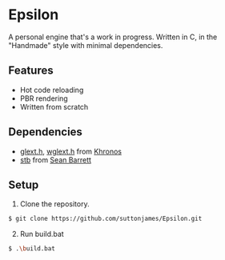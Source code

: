 # Epsilon
A personal engine that's a work in progress. Written in C, in the "Handmade" style with minimal dependencies.

## Features
* Hot code reloading 
* PBR rendering
* Written from scratch

## Dependencies
* [glext.h](https://www.khronos.org/registry/OpenGL/api/GL/glext.h), [wglext.h](https://www.khronos.org/registry/OpenGL/api/GL/wglext.h) from [Khronos](https://www.khronos.org/)
* [stb](https://github.com/nothings/stb) from [Sean Barrett](https://twitter.com/nothings)

## Setup
1. Clone the repository. 
```sh
$ git clone https://github.com/suttonjames/Epsilon.git
```
2. Run build.bat
```sh
$ .\build.bat
```



